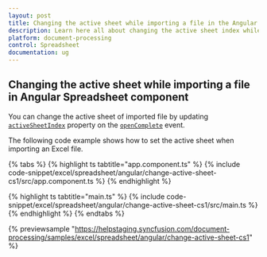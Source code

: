 ```yaml
---
layout: post
title: Changing the active sheet while importing a file in the Angular Spreadsheet component | Syncfusion
description: Learn here all about changing the active sheet index while importing a file in Syncfusion Angular Spreadsheet component of Syncfusion Essential JS 2 and more. 
platform: document-processing
control: Spreadsheet
documentation: ug
---
```


## Changing the active sheet while importing a file in Angular Spreadsheet component

You can change the active sheet of imported file by updating [`activeSheetIndex`](https://ej2.syncfusion.com/angular/documentation/api/spreadsheet/#activesheetindex) property on the [`openComplete`](https://ej2.syncfusion.com/angular/documentation/api/spreadsheet/#opencomplete) event.

The following code example shows how to set the active sheet when importing an Excel file.

{% tabs %}
{% highlight ts tabtitle="app.component.ts" %}
{% include code-snippet/excel/spreadsheet/angular/change-active-sheet-cs1/src/app.component.ts %}
{% endhighlight %}

{% highlight ts tabtitle="main.ts" %}
{% include code-snippet/excel/spreadsheet/angular/change-active-sheet-cs1/src/main.ts %}
{% endhighlight %}
{% endtabs %}
  
{% previewsample "https://helpstaging.syncfusion.com/document-processing/samples/excel/spreadsheet/angular/change-active-sheet-cs1" %}